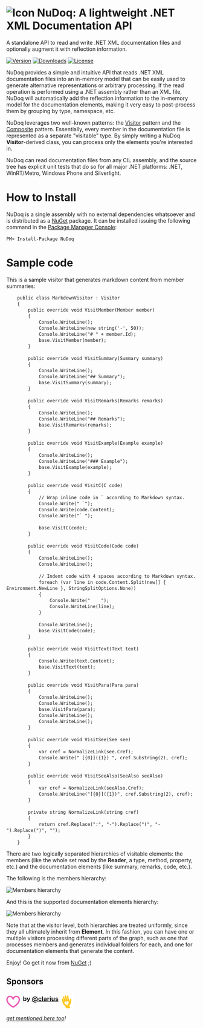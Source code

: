 <h1 id="nudoq"><img src="https://raw.github.com/devlooped/NuDoq/main/doc/Icon-32.png" alt="Icon" style="vertical-align: text-top; border: 0px; padding: 0px; margin: 0px">  NuDoq: A lightweight .NET XML Documentation API</h1>

A standalone API to read and write .NET XML documentation files and optionally augment it with reflection information.

[![Version](https://img.shields.io/nuget/v/NuDoq.svg?color=royalblue)](https://www.nuget.org/packages/NuDoq)
[![Downloads](https://img.shields.io/nuget/dt/NuDoq?color=darkmagenta)](https://www.nuget.org/packages/NuDoq)
[![License](https://img.shields.io/github/license/devlooped/NuDoq.svg?color=blue)](https://github.com/devlooped/NuDoq/blob/main/license.txt)

NuDoq provides a simple and intuitive API that reads .NET XML documentation files into an in-memory model that can be easily used to generate alternative representations or arbitrary processing. If the read operation is performed using a .NET assembly rather than an XML file, NuDoq will automatically add the reflection information to the in-memory model for the documentation elements, making it very easy to post-process them by grouping by type, namespace, etc.

NuDoq leverages two well-known patterns: the [Visitor](http://en.wikipedia.org/wiki/Visitor_pattern) pattern and the [Composite](http://en.wikipedia.org/wiki/Composite_pattern) pattern. Essentially, every member in the documentation file is represented as a separate "visitable" type. By simply writing a NuDoq **Visitor**-derived class, you can process only the elements you're interested in.

NuDoq can read documentation files from any CIL assembly, and the source tree has explicit unit tests that do so for all major .NET platforms: .NET, WinRT/Metro, Windows Phone and Silverlight.

# How to Install
NuDoq is a single assembly with no external dependencies whatsoever and is distributed as a [NuGet](https://nuget.org/packages/NuDoq) package. It can be installed issuing the following command in the [Package Manager Console](http://docs.nuget.org/docs/start-here/using-the-package-manager-console):

	PM> Install-Package NuDoq


# Sample code
This is a sample visitor that generates markdown content from member summaries:

        public class MarkdownVisitor : Visitor
        {
            public override void VisitMember(Member member)
            {
                Console.WriteLine();
                Console.WriteLine(new string('-', 50));
                Console.WriteLine("# " + member.Id);
                base.VisitMember(member);
            }

            public override void VisitSummary(Summary summary)
            {
                Console.WriteLine();
                Console.WriteLine("## Summary");
                base.VisitSummary(summary);
            }

            public override void VisitRemarks(Remarks remarks)
            {
                Console.WriteLine();
                Console.WriteLine("## Remarks");
                base.VisitRemarks(remarks);
            }

            public override void VisitExample(Example example)
            {
                Console.WriteLine();
                Console.WriteLine("### Example");
                base.VisitExample(example);
            }

            public override void VisitC(C code)
            {
                // Wrap inline code in ` according to Markdown syntax.
                Console.Write(" `");
                Console.Write(code.Content);
                Console.Write("` ");

                base.VisitC(code);
            }

            public override void VisitCode(Code code)
            {
                Console.WriteLine();
                Console.WriteLine();
                
                // Indent code with 4 spaces according to Markdown syntax.
                foreach (var line in code.Content.Split(new[] { Environment.NewLine }, StringSplitOptions.None))
                {
                    Console.Write("    ");
                    Console.WriteLine(line);
                }

                Console.WriteLine();
                base.VisitCode(code);
            }

            public override void VisitText(Text text)
            {
                Console.Write(text.Content);
                base.VisitText(text);
            }

            public override void VisitPara(Para para)
            {
                Console.WriteLine();
                Console.WriteLine();
                base.VisitPara(para);
                Console.WriteLine();
                Console.WriteLine();
            }

            public override void VisitSee(See see)
            {
                var cref = NormalizeLink(see.Cref);
                Console.Write(" [{0}]({1}) ", cref.Substring(2), cref);
            }

            public override void VisitSeeAlso(SeeAlso seeAlso)
            {
                var cref = NormalizeLink(seeAlso.Cref);
                Console.WriteLine("[{0}]({1})", cref.Substring(2), cref);
            }

            private string NormalizeLink(string cref)
            {
                return cref.Replace(":", "-").Replace("(", "-").Replace(")", "");
            }
        }


There are two logically separated hierarchies of visitable elements: the members (like the whole set read by the **Reader**, a type, method, property, etc.) and the documentation elements (like summary, remarks, code, etc.).

The following is the members hierarchy:

![Members hierarchy](https://raw.github.com/kzu/NuDoq/master/doc/NuDoq.Members.png)

And this is the supported documentation elements hierarchy:

![Members hierarchy](https://raw.github.com/kzu/NuDoq/master/doc/NuDoq.Content.png)

Note that at the visitor level, both hierarchies are treated uniformly, since they all ultimately inherit from **Element**. In this fashion, you can have one or multiple visitors processing different parts of the graph, such as one that processes members and generates individual folders for each, and one for documentation elements that generate the content.


Enjoy! Go get it now from [NuGet](https://nuget.org/packages/NuDoq) ;)



## Sponsors

<h3 style="vertical-align: text-top" id="by-clarius">
<img src="https://raw.githubusercontent.com/devlooped/oss/main/assets/images/sponsors.svg" alt="sponsors" height="36" width="36" style="vertical-align: text-top; border: 0px; padding: 0px; margin: 0px">&nbsp;&nbsp;by&nbsp;<a href="https://github.com/clarius">@clarius</a>&nbsp;<img src="https://raw.githubusercontent.com/clarius/branding/main/logo/logo.svg" alt="sponsors" height="36" width="36" style="vertical-align: text-top; border: 0px; padding: 0px; margin: 0px">
</h3>

*[get mentioned here too](https://github.com/sponsors/devlooped)!*
